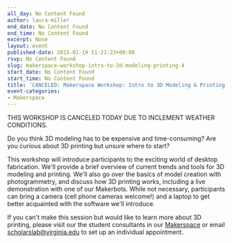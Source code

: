 ```yaml
---
all_day: No Content Found
author: laura-miller
end_date: No Content Found
end_time: No Content Found
excerpt: None
layout: event
published-date: 2015-01-19 11:21:23+00:00
rsvp: No Content Found
slug: makerspace-workshop-intro-to-3d-modeling-printing-4
start_date: No Content Found
start_time: No Content Found
title: 'CANCELED: Makerspace Workshop: Intro to 3D Modeling & Printing'
event-categories:
- Makerspace
---
```


THIS WORKSHOP IS CANCELED TODAY DUE TO INCLEMENT WEATHER CONDITIONS.

Do you think 3D modeling has to be expensive and time-consuming? Are you curious about 3D printing but unsure where to start?

This workshop will introduce participants to the exciting world of desktop fabrication. We'll provide a brief overview of current trends and tools for 3D modeling and printing. We'll also go over the basics of model creation with photogrammetry, and discuss how 3D printing works, including a live demonstration with one of our Makerbots. While not necessary, participants can bring a camera (cell phone cameras welcome!) and a laptop to get better acquainted with the software we'll introduce.

If you can't make this session but would like to learn more about 3D printing, please visit our the student consultants in our [Makerspace](http://scholarslab.org/makerspace/) or email [scholarslab@virginia.edu](mailto:scholarslab@virginia.edu) to set up an individual appointment.
